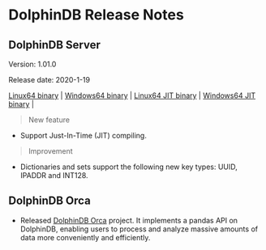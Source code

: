 # DolphinDB Release Notes

## DolphinDB Server

Version: 1.01.0

Release date: 2020-1-19


[Linux64 binary](http://www.dolphindb.com/downloads/DolphinDB_Linux64_V1.01.0.zip) | 
[Windows64 binary](http://www.dolphindb.com/downloads/DolphinDB_Win64_V1.01.0.zip) | 
[Linux64 JIT binary](http://www.dolphindb.com/downloads/DolphinDB_Linux64_V1.01.0_JIT.zip) | 
[Windows64 JIT binary](http://www.dolphindb.com/downloads/DolphinDB_Win64_V1.01.0_JIT.zip) | 

> New feature

* Support Just-In-Time (JIT) compiling. 

> Improvement

* Dictionaries and sets support the following new key types: UUID, IPADDR and INT128.

## DolphinDB Orca

* Released [DolphinDB Orca](https://github.com/dolphindb/Orca) project. It implements a pandas API on DolphinDB, enabling users to process and analyze massive amounts of data more conveniently and efficiently.



